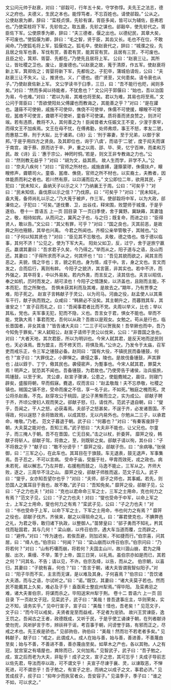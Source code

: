 <!-- { "loadSidebar": true } -->
文公问元帅于赵衰，对曰：“郤縠可，行年五十矣，守学弥惇。夫先王之法志，德义之府也。夫德义，生民之本也。能惇笃者，不忘百姓也。请使郤縠。”
公从之。公使赵衰为卿，辞曰：“栾枝贞慎，先轸有谋，胥臣多闻，皆可以为辅佐，臣弗若也。”乃使栾枝将下军，先轸佐之。取五鹿，先轸之谋也。郤穀卒，使先轸代之。胥臣佐下军。公使原季为卿，辞曰：“夫三德者，偃之出也。以德纪民，其章大矣，不可废也。”使狐偃为卿，辞曰：“毛之智，贤于臣，其齿又长。毛也不在位，不敢闻命。”乃使狐毛将上军，狐偃佐之。狐毛卒，使赵衰代之，辞曰：“城濮之役，先且居之佐军也善，军伐有赏，善君有赏，能其官有赏。
且居有三赏，不可废也。且臣之伦，箕郑、胥婴、先都在。”乃使先且居将上军。
公曰：“赵衰三让。其所让，皆社稷之卫也。废让，是废德也。”以赵衰之故，蒐于清原，作五军。使赵衰将新上军，箕郑佐之；胥婴将新下军，先都佐之。子犯卒，蒲城伯请佐，公曰：“夫赵衰三让不失义。让，推贤也。义，广德也。德广贤至，又何患矣。请令衰也从子。”乃使赵衰佐新上军。
文公学读书于臼季，三日，曰：“吾不能行也咫，闻则多矣。”对曰：“然而多闻以待能者，不犹愈也？”
文公问于郭偃曰：“始也，吾以治国为易，今也难。”对曰：“君以为易，其难也将至矣。君以为难，其易也将至焉。”
文公问于胥臣曰：“吾欲使阳处父傅讙也而教诲之，其能善之乎？”对曰：“是在讙也。蘧蒢不可使俯，戚施不可使仰，僬侥不可使举，侏儒不可使援，矇瞍不可使视，嚚瘖不可使言，聋聩不可使听，童昏不可使谋。质将善而贤良赞之，则济可竢。若有违质，教将不入，其何善之为！臣闻昔者大任娠文王不变，少溲于豕牢，而得文王不加疾焉。文王在母不忧，在傅弗勤，处师弗烦，事王不怒，孝友二虢，而惠慈二蔡，刑于大姒，比于诸弟。《诗》云：‘刑于寡妻，至于兄弟，以御于家邦。’于是乎用四方之贤良。及其即位也，询于‘八虞’，而谘于‘二虢’，度于闳夭而谋于南宫，诹于蔡、原而访于辛、尹，重之以周、邵、毕、荣，忆宁百神，而柔和万民。故《诗》云：‘惠于宗公，神罔时恫。’若是，则文王非专教诲之力也。”公曰：“然则教无益乎？”对曰：“胡为文，益其质。
故人生而学，非学不入。”公曰：“奈夫八疾何！”对曰：“官师之所材也，戚施直镈，蘧篨蒙璆，侏儒扶卢，矇瞍修声，聋聩司火。童昏、嚚瘖、僬侥，官师之所不材也，以实裔土，夫教者，因体能质而利之者也。若川然有原，以卬浦而后大。”
文公即位二年，欲用其民，子犯曰：“民未知义，盍纳天子以示之义？”乃纳襄王于周。公曰：“可矣乎？”对曰：“民未知信，盍伐原以示之信？”乃伐原。曰：“可矣乎？”对曰：“民未知礼，盍大蒐，备师尚礼以示之。”乃大蒐于被庐，作三军。使郤縠将中军，以为大政，郤溱佐之。子犯曰：“可矣。”遂伐曹、卫，出谷戍，释宋围，败楚师于城濮，于是乎遂伯。
卷十一 晋语五
上一页     回目录     下一页臼季使，舍于冀野。冀缺薅，其妻馌之，敬，相待如宾。从而问之，冀芮之子也，与之归；既复命，而进之曰：“臣得贤人，敢以告。”文公曰：“其父有罪，可乎？”对曰：“国之良也，灭其前恶，是故舜之刑也殛鲧，其举也兴禹。
今君之所闻也。齐桓公亲举管敬子，其贼也。”公曰：“子何以知其贤也？”对曰：“臣见其不忘敬也。夫敬，德之恪也。恪于德以临事，其何不济！”公见之，使为下军大夫。
阳处父如卫，反，过宁，舍于逆旅宁嬴氏。嬴谓其妻曰：“吾求君子久矣，今乃得之。”举而从之，阳子道与之语，及山而还。其妻曰：“子得所求而不从之，何其怀也！”曰：“吾见其貌而欲之，闻其言而恶之。夫貌，情之华也；言，貌之机也。身为情，成于中。言，身之文也。言文而发之，合而后行，离则有衅。
今阳子之貌济，其言匮，非其实也。若中不济，而外强之，其卒将复，中以外易矣。若内外类，而言反之，渎其信也。夫言以昭信，奉之如机，历时而发之，胡可渎也！今阳子之情譓矣，以济盖也，且刚而主能，不本而犯，怨之所聚也。
吾惧未获其利而及其难，是故去之。”期年，乃有贾季之难，阳子死之。
赵宣子言韩献子于灵公，以为司马。河曲之役，赵孟使人以其乘车干行，献子执而戮之。众咸曰：“韩厥必不没矣。其主朝升之，而暮戮其车，其谁安之！”
宣子召而礼之，曰：“吾闻事君者比而不党。夫周以举义，比也；举以其私，党也。夫军事无犯，犯而不隐，义也。吾言女于君，惧女不能也。举而不能，党孰大焉！事君而党，吾何以从政？吾故以是观女。女勉之。苟从是行也，临长晋国者，非女其谁？”皆告诸大夫曰：“二三子可以贺我矣！吾举厥也而中，吾乃今知免于罪矣。”
宋人弑昭公，赵宣子请师于灵公以伐宋，公曰：“非晋国之急也。对曰：“大者天地，其次君臣，所以为明训也。今宋人弑其君，是反天地而逆民则也，天必诛焉。晋为盟主，而不修天罚，将惧及焉。”公许之。乃发令于太庙，召军吏而戒乐正，令三军之锺鼓必备。赵同曰：“国有大役，不镇抚民而备锺鼓，何也？”宣子曰：“大罪伐之，小罪惮之。袭侵之事，陵也。是故伐备锺鼓，声其罪也；战以錞于、丁宁，儆其民也。袭侵密声，为蹔事也。今宋人弑其君，罪莫大焉！明声之，犹恐其不闻也。吾备锺鼓，为君故也。”乃使旁告于诸侯，治兵振旅，鸣锺鼓，以至于宋。
灵公虐，赵宣子骤谏，公患之，使鉏麑贼之，晨往，则寝门辟矣，盛服将朝，早而假寐。麑退，叹而言曰：“赵孟敬哉！夫不忘恭敬，社稷之镇也。贼国之镇不忠，受命而废之不信，享一名于此，不如死。”触庭之槐而死。灵公将杀赵盾，不克。赵穿攻公于桃园，逆公子黑臀而立之，实为成公。
郤献子聘于齐，齐顷公使妇人观而笑之。郤献子怒，归，请伐齐。范武子退自朝，曰：“燮乎，吾闻之，干人之怒，必获毒焉。夫郤子之怒甚矣，不逞于齐，必发诸晋国。不得政，何以逞怒？余将致政焉，以成其怒，无以内易外也。尔勉从二三子，以承君命，唯敬。”乃老。
范文子暮退于朝。武子曰：“何暮也？”对曰：“有秦客廋辞于朝，大夫莫之能对也，吾知三焉。”武子怒曰：“大夫非不能也，让父兄也。尔童子，而三掩人于朝。吾不在晋国，亡无日矣。”击之以杖，折委笄。
靡笄之役，韩献子将斩人。郤献子驾，将救之，至，则既斩之矣。郤献子请以徇，其仆曰：“子不将救之乎？”献子曰：“敢不分谤乎！”
靡笄之役，郤献子伤，曰：“余病喙。”张侯御，曰：“三军之心，在此车也。其耳目在于旗鼓。车无退表，鼓无退声，军事集焉。吾子忍之，不可以言病。
受命于庙，受脤于社，甲胄而效死，戎之政也。病未若死，祗以解志。”乃左并辔，右援枹而鼓之，马逸不能止，三军从之。齐师大败，逐之，三周华不注之山。
靡笄之役，郤献子师胜而返，范文子后入。武子曰：“燮乎，女亦知吾望尔也乎？”对曰：“夫师，郤子之师也，其事臧。若先，则恐国人之属耳目于我也，故不敢。”武子曰：“吾知免矣。”
靡笄之役，郤献子见，公曰：“子之力也夫！”对曰：“克也以君命命三军之士，三军之士用命，克也何力之有焉？”范文子见，公曰：“子之力也夫！对曰：“燮也受命于中军，以命上军之士，上军之士用命，燮也何力之有焉？”栾武子见，公曰：“子之力也夫！”对曰：“书也受命于上军，以命下军之士，下军之士用命，书也何力之有焉？”
靡笄之役也，郤献子伐齐。齐侯来，献之以得殒命之礼，曰：“寡君使克也，不腆弊邑之礼，为君之辱，敢归诸下执政，以整御人。”苗棼皇曰：“郤子勇而不知礼，矜其伐而耻国君，其与几何！”
梁山崩，以传召伯宗，遇大车当道而覆，立而辟之，曰：“避传。”对曰：“传为速也，若俟吾避，则加迟矣，不如捷而行。”伯宗喜，问其居，曰：“绛人也。”伯宗曰：“何闻？”曰：“梁山崩而以传召伯宗。”伯宗问曰：“乃将若何？”对曰：“山有朽壤而崩，将若何？夫国主山川，故川涸山崩，君为之降服、出次，乘缦、不举，策于上帝，国三日哭，以礼焉。虽伯宗亦如是而已，其若之何？”问其名，不告；请以见，不许。伯宗及绛，以告，而从之。
伯宗朝，以喜归，其妻曰：“子貌有喜，何也？”曰：“吾言于朝，诸大夫皆谓我智似阳子。”对曰：“阳子华而不实，主言而无谋，是以难及其身。子何喜焉？”伯宗曰：“吾饮诸大夫酒，而与之语，尔试听之。”曰：“诺。”既饮，其妻曰：“诸大夫莫子若也。然而民不能戴其上久矣，难必及子乎！盍亟索士整庇州犁焉。”得毕阳。
及栾弗忌之难，诸大夫害伯宗，将谋而杀之。毕阳送宋州犁于荆。
卷十二 晋语六
上一页     回目录     下一页赵文子冠，见栾武子，武子曰：“美哉！昔吾逮事庄主，华则荣矣，实之不知，请务实乎。”
见中行宣子，宣子曰：“美哉！惜也，吾老矣！”
见范文子，文子曰：“而今可以戒矣，夫贤者宠至而益戒，不足者为宠骄。
故兴王赏谏臣，逸王罚之。吾闻古之王者，政德既成，又听于民，于是乎使工诵谏于朝，在列者献诗使勿兜，风听胪言于市，辨祅祥于谣，考百事于朝，问谤誉于路，有邪而正之，尽戒之术也。先王疾是骄也。”
见郤驹伯，驹伯曰：“美哉！然而壮不若老者多矣。”
见韩献子，献子曰：“戒之，此谓成人。成人在始与善，始与善，善进善，不善蔑由至矣；始与不善，不善进不善，善亦蔑由至矣。如草木之产也，各以其物。人之有冠，犹宫室之有墙屋也，粪除而已，又何加焉。”
见智武子，武子曰：“吾子勉之，成，宣之后而老为大夫，非耻乎！成子之文，宣子之忠，其可忘乎！夫成子导前志以佐先君，导法而卒以政，可不谓文乎！
夫宣子尽谏于襄、灵，以谏取恶，不惮死进，可不谓忠乎！吾子勉之，有宣子之忠，而纳之以成子之文，事君必济。”
见苦成叔子，叔子曰：“抑年少而执官者众，吾安容子。”
见温季子，季子曰：“谁之不如，可以求之。”
